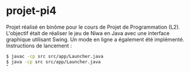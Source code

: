 # projet-pi4
Projet réalisé en binôme pour le cours de Projet de Programmation (L2). L'objectif était de réaliser le jeu de Niwa en Java avec une interface graphique utilisant Swing. Un mode en ligne a également été implémenté.
Instructions de lancement :
```bash
$ javac -cp src src/app/Launcher.java
$ java -cp src src/app/Launcher.java
̀̀̀

